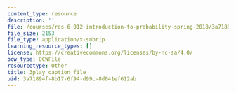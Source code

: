 ```yaml
---
content_type: resource
description: ''
file: /courses/res-6-012-introduction-to-probability-spring-2018/3a71894f8b176f94d99c8d041ef612ab_wBnlmQR5Vhk.srt
file_size: 2153
file_type: application/x-subrip
learning_resource_types: []
license: https://creativecommons.org/licenses/by-nc-sa/4.0/
ocw_type: OCWFile
resourcetype: Other
title: 3play caption file
uid: 3a71894f-8b17-6f94-d99c-8d041ef612ab
---
```

